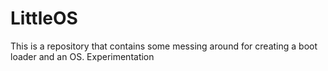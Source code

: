 LittleOS
========

This is a repository that contains some messing around for creating a boot loader and an OS. Experimentation
